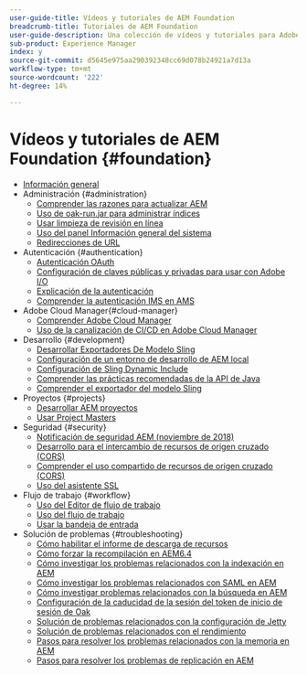 ```yaml
---
user-guide-title: Vídeos y tutoriales de AEM Foundation
breadcrumb-title: Tutoriales de AEM Foundation
user-guide-description: Una colección de vídeos y tutoriales para Adobe Experience Manager Foundation.
sub-product: Experience Manager
index: y
source-git-commit: d5645e975aa290392348cc69d078b24921a7d13a
workflow-type: tm+mt
source-wordcount: '222'
ht-degree: 14%

---
```



# Vídeos y tutoriales de AEM Foundation {#foundation}

+ [Información general](./overview.md)
+ Administración {#administration}
   + [Comprender las razones para actualizar AEM](./administration/understand-reasons-to-upgrade.md)
   + [Uso de oak-run.jar para administrar índices](./administration/use-oak-run-jar-to-manage-indexes.md)
   + [Usar limpieza de revisión en línea](./administration/use-online-revision-clean-up.md)
   + [Uso del panel Información general del sistema](./administration/use-the-system-overview-dashboard.md)
   + [Redirecciones de URL](./administration/url-redirection.md)
+ Autenticación {#authentication}
   + [Autenticación OAuth](authentication/oauth-code-sample-develop.md)
   + [Configuración de claves públicas y privadas para usar con Adobe I/O](authentication/set-up-public-private-keys-for-use-with-aem-and-adobe-io.md)
   + [Explicación de la autenticación](authentication/authentication-support-article-understand.md)
   + [Comprender la autenticación IMS en AMS](authentication/adobe-ims-authentication-technical-video-understand.md)
+ Adobe Cloud Manager{#cloud-manager}
   + [Comprender Adobe Cloud Manager](./cloud-manager/understand-cloud-manager-for-aem.md)
   + [Uso de la canalización de CI/CD en Adobe Cloud Manager](./cloud-manager/use-the-cicd-pipeline-in-cloud-manager-for-aem.md)
+ Desarrollo {#development}
   + [Desarrollar Exportadores De Modelo Sling](./development/develop-sling-model-exporter.md)
   + [Configuración de un entorno de desarrollo de AEM local](./development/set-up-a-local-aem-development-environment.md)
   + [Configuración de Sling Dynamic Include](./development/set-up-sling-dynamic-include.md)
   + [Comprender las prácticas recomendadas de la API de Java](./development/understand-java-api-best-practices.md)
   + [Comprender el exportador del modelo Sling](./development/understand-sling-model-exporter.md)
+ Proyectos {#projects}
   + [Desarrollar AEM proyectos](./projects/develop-aem-projects.md)
   + [Usar Project Masters](./projects/use-project-masters.md)
+ Seguridad {#security}
   + [Notificación de seguridad AEM (noviembre de 2018)](./security/aem-security-notification-2018-11.md)
   + [Desarrollo para el intercambio de recursos de origen cruzado (CORS)](./security/develop-for-cross-origin-resource-sharing.md)
   + [Comprender el uso compartido de recursos de origen cruzado (CORS)](./security/understand-cross-origin-resource-sharing.md)
   + [Uso del asistente SSL](./security/use-the-ssl-wizard.md)
+ Flujo de trabajo {#workflow}
   + [Uso del Editor de flujo de trabajo](./workflow/use-the-workflow-editor.md)
   + [Uso del flujo de trabajo](./workflow/use-workflow.md)
   + [Usar la bandeja de entrada](./workflow/use-the-inbox.md)
+ Solución de problemas {#troubleshooting}
   + [Cómo habilitar el informe de descarga de recursos](./troubleshooting/how-to-enable-asset-download-report.md)
   + [Cómo forzar la recompilación en AEM6.4](./troubleshooting/how-to-force-recompilation.md)
   + [Cómo investigar los problemas relacionados con la indexación en AEM](./troubleshooting/how-to-investigate-indexing-related-issues.md)
   + [Cómo investigar los problemas relacionados con SAML en AEM](./troubleshooting/how-to-investigate-saml-related-issues.md)
   + [Cómo investigar problemas relacionados con la búsqueda en AEM](./troubleshooting/how-to-investigate-search-related-issues.md)
   + [Configuración de la caducidad de la sesión del token de inicio de sesión de Oak](./troubleshooting/how-to-set-the-oak-login-token-session-expiration.md)
   + [Solución de problemas relacionados con la configuración de Jetty](./troubleshooting/how-to-troubleshoot-issues-related-to-jetty-configuration.md)
   + [Solución de problemas relacionados con el rendimiento](./troubleshooting/how-to-troubleshoot-performance-related-issues.md)
   + [Pasos para resolver los problemas relacionados con la memoria en AEM](./troubleshooting/steps-to-resolve-memory-related-issues.md)
   + [Pasos para resolver los problemas de replicación en AEM](./troubleshooting/steps-to-resolve-replication-issues.md)
